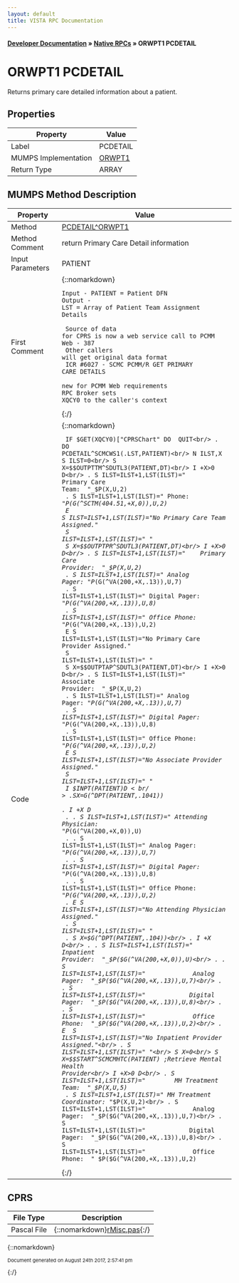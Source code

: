 ```yaml
---
layout: default
title: VISTA RPC Documentation
---
```


#### [Developer Documentation](../index) &#187; [Native RPCs](TableOfContents) &#187; ORWPT1 PCDETAIL<br/>
# ORWPT1 PCDETAIL

Returns primary care detailed information about a patient.

## Properties

Property | Value
--- | ---
Label | PCDETAIL
MUMPS Implementation | [ORWPT1](http://code.osehra.org/dox/Routine_ORWPT1_source.html)
Return Type | ARRAY




## MUMPS Method Description

Property | Value
--- | ---
Method | [PCDETAIL^ORWPT1](http://code.osehra.org/dox/Routine_ORWPT1_source.html)
Method Comment | return Primary Care Detail information
Input Parameters | PATIENT
First Comment | {::nomarkdown}<pre><code>Input - PATIENT = Patient DFN<br/>Output - LST = Array of Patient Team Assignment Details<br/><br/> Source of data for CPRS is now a web service call to PCMM Web - 387<br/> Other callers will get original data format<br/> ICR #6027 - SCMC PCMM/R GET PRIMARY CARE DETAILS<br/><br/>new for PCMM Web requirements<br/>RPC Broker sets XQCY0 to the caller's context</code></pre>{:/}
Code | {::nomarkdown}<pre><code> IF $GET(XQCY0)["CPRSChart" DO  QUIT<br/> . DO PCDETAIL^SCMCWS1(.LST,PATIENT)<br/> N ILST,X S ILST=0<br/> S X=$$OUTPTTM^SDUTL3(PATIENT,DT)<br/> I +X>0 D<br/> . S ILST=ILST+1,LST(ILST)="        Primary Care Team:  "_$P(X,U,2)<br/> . S ILST=ILST+1,LST(ILST)="                    Phone:  "_$P($G(^SCTM(404.51,+X,0)),U,2)<br/> E  S ILST=ILST+1,LST(ILST)="No Primary Care Team Assigned."<br/> S ILST=ILST+1,LST(ILST)=" "<br/> S X=$$OUTPTPR^SDUTL3(PATIENT,DT)<br/> I +X>0 D<br/> . S ILST=ILST+1,LST(ILST)="    Primary Care Provider:  "_$P(X,U,2)<br/> . S ILST=ILST+1,LST(ILST)="             Analog Pager:  "_$P($G(^VA(200,+X,.13)),U,7)<br/> . S ILST=ILST+1,LST(ILST)="            Digital Pager:  "_$P($G(^VA(200,+X,.13)),U,8)<br/> . S ILST=ILST+1,LST(ILST)="             Office Phone:  "_$P($G(^VA(200,+X,.13)),U,2)<br/> E  S ILST=ILST+1,LST(ILST)="No Primary Care Provider Assigned."<br/> S ILST=ILST+1,LST(ILST)=" "<br/> S X=$$OUTPTAP^SDUTL3(PATIENT,DT)<br/> I +X>0 D<br/> . S ILST=ILST+1,LST(ILST)="       Associate Provider:  "_$P(X,U,2)<br/> . S ILST=ILST+1,LST(ILST)="             Analog Pager:  "_$P($G(^VA(200,+X,.13)),U,7)<br/> . S ILST=ILST+1,LST(ILST)="            Digital Pager:  "_$P($G(^VA(200,+X,.13)),U,8)<br/> . S ILST=ILST+1,LST(ILST)="             Office Phone:  "_$P($G(^VA(200,+X,.13)),U,2)<br/> E  S ILST=ILST+1,LST(ILST)="No Associate Provider Assigned."<br/> S ILST=ILST+1,LST(ILST)=" "<br/> I $$INPT(PATIENT) D<br/> . S X=$G(^DPT(PATIENT,.1041))<br/> . I +X D<br/> . . S ILST=ILST+1,LST(ILST)="      Attending Physician:  "_$P($G(^VA(200,+X,0)),U)<br/> . . S ILST=ILST+1,LST(ILST)="             Analog Pager:  "_$P($G(^VA(200,+X,.13)),U,7)<br/> . . S ILST=ILST+1,LST(ILST)="            Digital Pager:  "_$P($G(^VA(200,+X,.13)),U,8)<br/> . . S ILST=ILST+1,LST(ILST)="             Office Phone:  "_$P($G(^VA(200,+X,.13)),U,2)<br/> . E  S ILST=ILST+1,LST(ILST)="No Attending Physician Assigned."<br/> . S ILST=ILST+1,LST(ILST)=" "<br/> . S X=$G(^DPT(PATIENT,.104))<br/> . I +X D<br/> . . S ILST=ILST+1,LST(ILST)="       Inpatient Provider:  "_$P($G(^VA(200,+X,0)),U)<br/> . . S ILST=ILST+1,LST(ILST)="             Analog Pager:  "_$P($G(^VA(200,+X,.13)),U,7)<br/> . . S ILST=ILST+1,LST(ILST)="            Digital Pager:  "_$P($G(^VA(200,+X,.13)),U,8)<br/> . . S ILST=ILST+1,LST(ILST)="             Office Phone:  "_$P($G(^VA(200,+X,.13)),U,2)<br/> . E  S ILST=ILST+1,LST(ILST)="No Inpatient Provider Assigned."<br/> . S ILST=ILST+1,LST(ILST)=" "<br/> S X=0<br/> S X=$$START^SCMCMHTC(PATIENT) ;Retrieve Mental Health Provider<br/> I +X>0 D<br/> . S ILST=ILST+1,LST(ILST)="        MH Treatment Team:  "_$P(X,U,5)<br/> . S ILST=ILST+1,LST(ILST)=" MH Treatment Coordinator:  "_$P(X,U,2)<br/> . S ILST=ILST+1,LST(ILST)="             Analog Pager:  "_$P($G(^VA(200,+X,.13)),U,7)<br/> . S ILST=ILST+1,LST(ILST)="            Digital Pager:  "_$P($G(^VA(200,+X,.13)),U,8)<br/> . S ILST=ILST+1,LST(ILST)="             Office Phone:  "_$P($G(^VA(200,+X,.13)),U,2)</code></pre>{:/}



## CPRS

File Type | Description
--- | ---
Pascal File | {::nomarkdown}<a href="https://github.com/OSEHRA/VistA/blob/master/Packages/Order%20Entry%20Results%20Reporting/CPRS/CPRS-Chart/rMisc.pas">rMisc.pas</a>{:/}

{::nomarkdown} <br/><p style="font-size: 11px">Document generated on August 24th 2017, 2:57:41 pm</p>{:/}